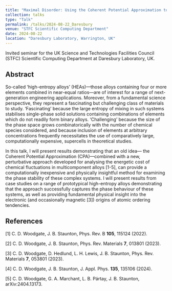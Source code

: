 ```yaml
---
title: "Maximal Disorder: Using the Coherent Potential Approximation to Study the Phase Behaviour of High-Entropy Alloys"
collection: talks
type: "Talk"
permalink: /talks/2024-08-22_Daresbury
venue: "STFC Scientific Computing Department"
date: 2024-08-22
location: "Daresbury Laboratory, Warrington, UK"
---
```


Invited seminar for the UK Science and Technologies Facilities Council (STFC) Scientific Computing Department at Daresbury Laboratory, UK.

<h2>Abstract</h2>
So-called ‘high-entropy alloys’ (HEAs)—those alloys containing four or more elements combined in near-equal ratios—are of interest for a range of next-generation engineering applications. Moreover, from a fundamental science perspective, they represent a fascinating but challenging class of materials to study. ‘Fascinating’ because the large entropy of mixing in such systems stabilises single-phase solid solutions containing combinations of elements which do not readily form binary alloys. ‘Challenging’ because the size of the phase space grows combinatorically with the number of chemical species considered, and because inclusion of elements at arbitrary concentrations frequently necessitates the use of comparatively large, computationally expensive, supercells in theoretical studies.

In this talk, I will present results demonstrating that an old idea— the Coherent Potential Approximation (CPA)—combined with a new, perturbative approach developed for analysing the energetic cost of chemical fluctuations in multicomponent alloys [1-5], can provide a computationally inexpensive and physically insightful method for examining the phase stability of these complex systems. I will present results from case studies on a range of prototypical high-entropy alloys demonstrating that the approach successfully captures the phase behaviour of these systems, as well as providing fundamental physical insight into the electronic (and occasionally magnetic [3]) origins of atomic ordering tendencies.

<h2>References</h2>
[1] C. D. Woodgate, J. B. Staunton, Phys. Rev. B <b>105</b>, 115124 (2022).

[2] C. D. Woodgate, J. B. Staunton, Phys. Rev. Materials <b>7</b>, 013801 (2023).

[3] C. D. Woodgate, D. Hedlund, L. H. Lewis, J. B. Staunton, Phys. Rev. Materials <b>7</b>, 053801 (2023).

[4] C. D. Woodgate, J. B. Staunton, J. Appl. Phys. <b>135</b>, 135106 (2024).

[5] C. D. Woodgate, G. A. Marchant, L. B. Pártay, J. B. Staunton, arXiv:2404.13173.
